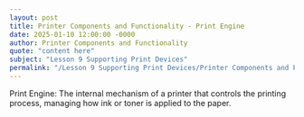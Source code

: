 ```yaml
---
layout: post
title: Printer Components and Functionality - Print Engine
date: 2025-01-10 12:00:00 -0000
author: Printer Components and Functionality
quote: "content here"
subject: "Lesson 9 Supporting Print Devices"
permalink: "/Lesson 9 Supporting Print Devices/Printer Components and Functionality/Printer Components and Functionality - Print Engine"
---
```


Print Engine: The internal mechanism of a printer that controls the printing process, managing how ink or toner is applied to the paper.
